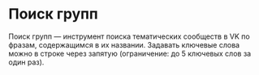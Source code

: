 # Поиск групп

Поиск групп — инструмент поиска тематических сообществ в VK по фразам, содержащимся в их названии. Задавать ключевые слова можно в строке через запятую (ограничение: до 5 ключевых слов за один раз). 